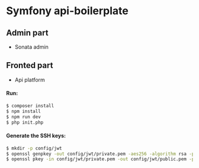 # Symfony api-boilerplate

## Admin part
- Sonata admin

## Fronted part
- Api platform 

#### Run:
``` bash
$ composer install
$ npm install
$ npm run dev
$ php init.php
```

#### Generate the SSH keys:

``` bash
$ mkdir -p config/jwt
$ openssl genpkey -out config/jwt/private.pem -aes256 -algorithm rsa -pkeyopt rsa_keygen_bits:4096
$ openssl pkey -in config/jwt/private.pem -out config/jwt/public.pem -pubout
```
